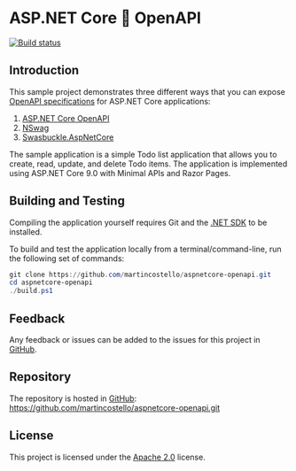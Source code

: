 # ASP.NET Core 🤝 OpenAPI

[![Build status][build-badge]][build-status]

## Introduction

This sample project demonstrates three different ways that you can expose
[OpenAPI specifications][openapi] for ASP.NET Core applications:

1. [ASP.NET Core OpenAPI][aspnetcore-openapi]
1. [NSwag][nswag]
1. [Swasbuckle.AspNetCore][swashbuckle]

The sample application is a simple Todo list application that allows you to
create, read, update, and delete Todo items. The application is implemented
using ASP.NET Core 9.0 with Minimal APIs and Razor Pages.

## Building and Testing

Compiling the application yourself requires Git and the [.NET SDK][dotnet-sdk] to be installed.

To build and test the application locally from a terminal/command-line, run the
following set of commands:

```powershell
git clone https://github.com/martincostello/aspnetcore-openapi.git
cd aspnetcore-openapi
./build.ps1
```

## Feedback

Any feedback or issues can be added to the issues for this project in [GitHub][issues].

## Repository

The repository is hosted in [GitHub][repo]: <https://github.com/martincostello/aspnetcore-openapi.git>

## License

This project is licensed under the [Apache 2.0][license] license.

[aspnetcore-openapi]: https://learn.microsoft.com/aspnet/core/fundamentals/minimal-apis/aspnetcore-openapi "Get started with Microsoft.AspNetCore.OpenApi"
[build-badge]: https://github.com/martincostello/CHANGE_ME/actions/workflows/build.yml/badge.svg?branch=main&event=push "Build status for this project"
[build-status]: https://github.com/martincostello/CHANGE_ME/actions?query=workflow%3Abuild+branch%3Amain+event%3Apush "Continuous Integration for this project"
[dotnet-sdk]: https://dotnet.microsoft.com/download "Download the .NET SDK"
[issues]: https://github.com/martincostello/CHANGE_ME/issues "Issues for this project on GitHub.com"
[license]: https://www.apache.org/licenses/LICENSE-2.0.txt "The Apache 2.0 license"
[nswag]: https://github.com/RicoSuter/NSwag "The NSwag repository"
[openapi]: https://swagger.io/specification/ "The OpenAPI website"
[repo]: https://github.com/martincostello/CHANGE_ME "This project on GitHub.com"
[swashbuckle]: https://github.com/domaindrivendev/Swashbuckle.AspNetCore "The Swashbuckle.AspNetCore repository"
